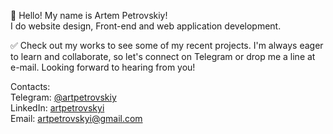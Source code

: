 👋 Hello! My name is Artem Petrovskiy! <br />
I do website design, Front-end and web application development. <br />

✅ Check out my works to see some of my recent projects. I'm always eager to learn and collaborate, so let's connect on Telegram or drop me a line at e-mail. Looking forward to hearing from you! <br />

Contacts: <br />
  Telegram: <a href="https://t.me/artpetrovskiy" target="_blank">@artpetrovskiy</a> <br />
  LinkedIn: <a href="https://www.linkedin.com/in/artpetrovskyi/" target="_blank">artpetrovskyi</a> <br />
  Email: artpetrovskyi@gmail.com

